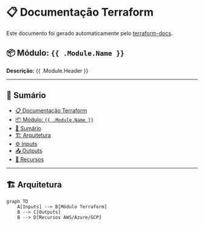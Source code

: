 # 📋 Documentação Terraform

Este documento foi gerado automaticamente pelo [terraform-docs](https://github.com/terraform-docs/terraform-docs).

## 📦 Módulo: `{{ .Module.Name }}`

**Descrição:** {{ .Module.Header }}

---

## 📝 Sumário
<!-- TOC -->
- [📋 Documentação Terraform](#-documentação-terraform)
- [📦 Módulo: `{{ .Module.Name }}`](#-módulo-)
- [📝 Sumário](#-sumário)
- [🏗️ Arquitetura](#️-arquitetura)
- [⚙️ Inputs](#️-inputs)
- [📤 Outputs](#-outputs)
- [🔧 Recursos](#-recursos)
<!-- /TOC -->

---

## 🏗️ Arquitetura

```mermaid
graph TD
    A[Inputs] --> B[Módulo Terraform]
    B --> C[Outputs]
    B --> D[Recursos AWS/Azure/GCP]
